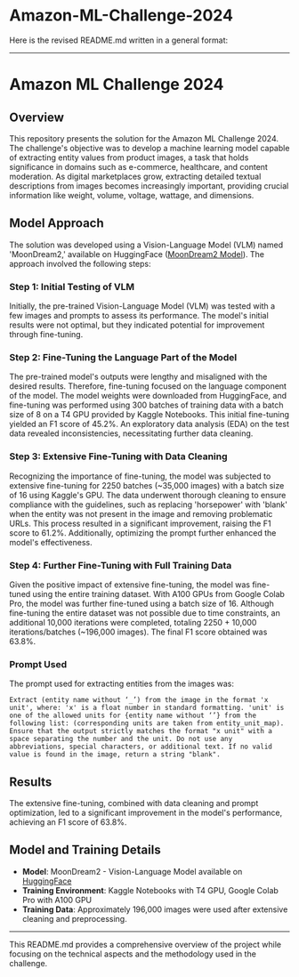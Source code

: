 # Amazon-ML-Challenge-2024

Here is the revised README.md written in a general format:

---

# Amazon ML Challenge 2024

## Overview

This repository presents the solution for the Amazon ML Challenge 2024. The challenge's objective was to develop a machine learning model capable of extracting entity values from product images, a task that holds significance in domains such as e-commerce, healthcare, and content moderation. As digital marketplaces grow, extracting detailed textual descriptions from images becomes increasingly important, providing crucial information like weight, volume, voltage, wattage, and dimensions.

## Model Approach

The solution was developed using a Vision-Language Model (VLM) named 'MoonDream2,' available on HuggingFace ([MoonDream2 Model](https://huggingface.co/vikhyatk/moondream2)). The approach involved the following steps:

### Step 1: Initial Testing of VLM

Initially, the pre-trained Vision-Language Model (VLM) was tested with a few images and prompts to assess its performance. The model's initial results were not optimal, but they indicated potential for improvement through fine-tuning.

### Step 2: Fine-Tuning the Language Part of the Model

The pre-trained model's outputs were lengthy and misaligned with the desired results. Therefore, fine-tuning focused on the language component of the model. The model weights were downloaded from HuggingFace, and fine-tuning was performed using 300 batches of training data with a batch size of 8 on a T4 GPU provided by Kaggle Notebooks. This initial fine-tuning yielded an F1 score of 45.2%. An exploratory data analysis (EDA) on the test data revealed inconsistencies, necessitating further data cleaning.

### Step 3: Extensive Fine-Tuning with Data Cleaning

Recognizing the importance of fine-tuning, the model was subjected to extensive fine-tuning for 2250 batches (~35,000 images) with a batch size of 16 using Kaggle's GPU. The data underwent thorough cleaning to ensure compliance with the guidelines, such as replacing 'horsepower' with 'blank' when the entity was not present in the image and removing problematic URLs. This process resulted in a significant improvement, raising the F1 score to 61.2%. Additionally, optimizing the prompt further enhanced the model's effectiveness.

### Step 4: Further Fine-Tuning with Full Training Data

Given the positive impact of extensive fine-tuning, the model was fine-tuned using the entire training dataset. With A100 GPUs from Google Colab Pro, the model was further fine-tuned using a batch size of 16. Although fine-tuning the entire dataset was not possible due to time constraints, an additional 10,000 iterations were completed, totaling 2250 + 10,000 iterations/batches (~196,000 images). The final F1 score obtained was 63.8%.

### Prompt Used
The prompt used for extracting entities from the images was:
```
Extract (entity name without ‘_’) from the image in the format 'x unit', where: 'x' is a float number in standard formatting. 'unit' is one of the allowed units for {entity name without ‘’} from the following list: (corresponding units are taken from entity_unit_map). Ensure that the output strictly matches the format "x unit" with a space separating the number and the unit. Do not use any abbreviations, special characters, or additional text. If no valid value is found in the image, return a string "blank".
```

## Results

The extensive fine-tuning, combined with data cleaning and prompt optimization, led to a significant improvement in the model's performance, achieving an F1 score of 63.8%.

## Model and Training Details

- **Model**: MoonDream2 - Vision-Language Model available on [HuggingFace](https://huggingface.co/vikhyatk/moondream2)
- **Training Environment**: Kaggle Notebooks with T4 GPU, Google Colab Pro with A100 GPU
- **Training Data**: Approximately 196,000 images were used after extensive cleaning and preprocessing.

---

This README.md provides a comprehensive overview of the project while focusing on the technical aspects and the methodology used in the challenge.

